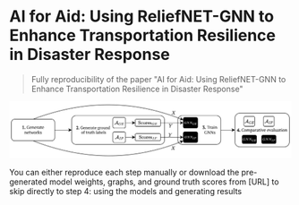# AI for Aid: Using ReliefNET-GNN to Enhance Transportation Resilience in Disaster Response
> Fully reproducibility of the paper "AI for Aid: Using ReliefNET-GNN to Enhance Transportation Resilience in Disaster Response"

<p align="center">
  <img src="assets/pipeline.svg" alt="System Architecture" width="1000">
</p>

You can either reproduce each step manually or download the pre-generated model weights, graphs, and ground truth scores from [URL] to skip directly to step 4: using the models and generating results 
